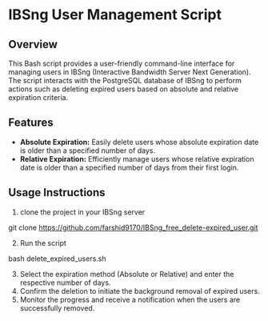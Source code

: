 # IBSng User Management Script

## Overview

This Bash script provides a user-friendly command-line interface for managing users in IBSng (Interactive Bandwidth Server Next Generation). The script interacts with the PostgreSQL database of IBSng to perform actions such as deleting expired users based on absolute and relative expiration criteria.

## Features

- **Absolute Expiration:** Easily delete users whose absolute expiration date is older than a specified number of days.
- **Relative Expiration:** Efficiently manage users whose relative expiration date is older than a specified number of days from their first login.

## Usage Instructions
1. clone the project in your IBSng server
   
git clone https://github.com/farshid9170/IBSng_free_delete-expired_user.git

2. Run the script

bash delete_expired_users.sh

3. Select the expiration method (Absolute or Relative) and enter the respective number of days.
4. Confirm the deletion to initiate the background removal of expired users.
5. Monitor the progress and receive a notification when the users are successfully removed.

